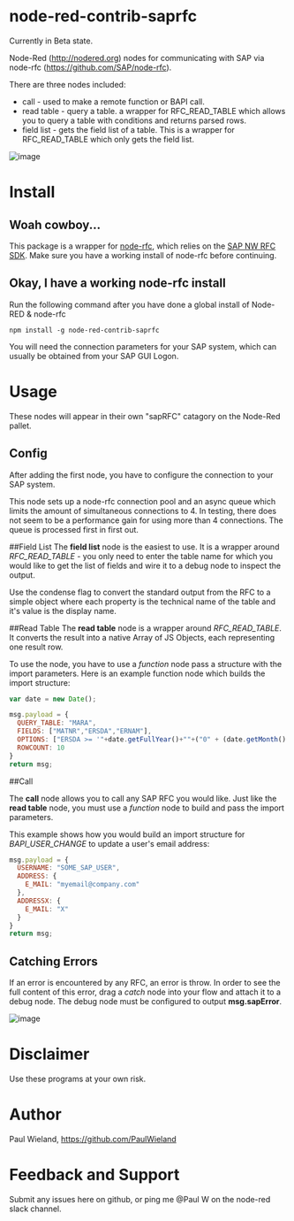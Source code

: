 # node-red-contrib-saprfc

Currently in Beta state.

Node-Red (http://nodered.org) nodes for communicating with SAP via node-rfc (https://github.com/SAP/node-rfc).

There are three nodes included:

* call - used to make a remote function or BAPI call.
* read table - query a table. a wrapper for RFC\_READ\_TABLE which allows you to query a table with conditions and returns parsed rows.
* field list - gets the field list of a table. This is a wrapper for RFC\_READ\_TABLE which only gets the field list.

![image](https://user-images.githubusercontent.com/4663918/63022233-76304400-be70-11e9-8516-cab988df6b1e.png)


# Install

## Woah cowboy...
This package is a wrapper for [node-rfc](https://github.com/SAP/node-rfc), which relies on the [SAP NW RFC SDK](http://sap.github.io/node-rfc/install.html). Make sure you have a working install of node-rfc before continuing.

## Okay, I have a working node-rfc install
Run the following command after you have done a global install of Node-RED & node-rfc

	npm install -g node-red-contrib-saprfc

You will need the connection parameters for your SAP system, which can usually be obtained from your SAP GUI Logon.

# Usage

These nodes will appear in their own "sapRFC" catagory on the Node-Red pallet.

## Config
After adding the first node, you have to configure the connection to your SAP system.

This node sets up a node-rfc connection pool and an async queue which limits the amount of simultaneous connections to 4. In testing, there does not seem to be a performance gain for using more than 4 connections. The queue is processed first in first out.


##Field List
The __field list__ node is the easiest to use. It is a wrapper around _RFC\_READ\_TABLE_ - you only need to enter the table name for which you would like to get the list of fields and wire it to a debug node to inspect the output.

Use the condense flag to convert the standard output from the RFC to a simple object where each property is the technical name of the table and it's value is the display name.

##Read Table
The __read table__ node is a wrapper around _RFC\_READ\_TABLE_. It converts the result into a native Array of JS Objects, each representing one result row.

To use the node, you have to use a _function_ node pass a structure with the import parameters.
Here is an example function node which builds the import structure:

```javascript
var date = new Date();

msg.payload = {
  QUERY_TABLE: "MARA",
  FIELDS: ["MATNR","ERSDA","ERNAM"],
  OPTIONS: ["ERSDA >= '"+date.getFullYear()+""+("0" + (date.getMonth() - 2)).slice(-2)+""+("0" + date.getDate()).slice(-2)+"'"],
  ROWCOUNT: 10
}
return msg;
```

##Call

The __call__ node allows you to call any SAP RFC you would like. Just like the __read table__ node, you must use a _function_ node to build and pass the import parameters.

This example shows how you would build an import structure for _BAPI\_USER\_CHANGE_ to update a user's email address:

```javascript
msg.payload = {
  USERNAME: "SOME_SAP_USER",
  ADDRESS: {
    E_MAIL: "myemail@company.com"
  },
  ADDRESSX: {
    E_MAIL: "X"
  }
}
return msg;
```

## Catching Errors
If an error is encountered by any RFC, an error is throw. In order to see the full content of this error, drag a _catch_ node into your flow and attach it to a debug node. The debug node must be configured to output __msg.sapError__.

![image](https://user-images.githubusercontent.com/4663918/63024155-a2e65a80-be74-11e9-986e-450d47e9c413.png)


# Disclaimer

Use these programs at your own risk.

# Author

Paul Wieland, https://github.com/PaulWieland

# Feedback and Support

Submit any issues here on github, or ping me @Paul W on the node-red slack channel.

